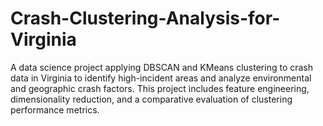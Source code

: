 # Crash-Clustering-Analysis-for-Virginia
A data science project applying DBSCAN and KMeans clustering to crash data in Virginia to identify high-incident areas and analyze environmental and geographic crash factors. This project includes feature engineering, dimensionality reduction, and a comparative evaluation of clustering performance metrics.
